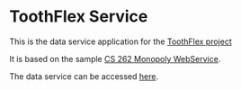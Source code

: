 # ToothFlex Service
This is the data service application for the [ToothFlex project](https://github.com/calvin-cs262-fall2021-teamF/toothflex-project)

It is based on the sample [CS 262 Monopoly WebService](https://github.com/calvin-cs262-organization/monopoly-service).

The data service can be accessed [here](https://toothflex-service.herokuapp.com/).